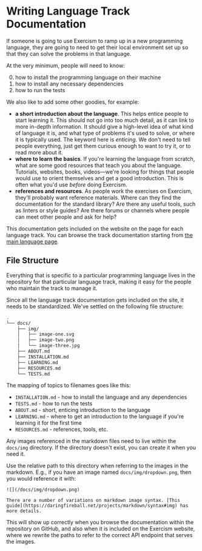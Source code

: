 # Writing Language Track Documentation

If someone is going to use Exercism to ramp up in a new programming language, they are going to need to get their local environment set up so that they can solve the problems in that language.

At the very minimum, people will need to know:

0. how to install the programming language on their machine
0. how to install any necessary dependencies
0. how to run the tests

We also like to add some other goodies, for example:

* **a short introduction about the language**. This helps entice people to start learning it. This should not go into too much detail, as it can link to more in-depth information. It should give a high-level idea of what kind of language it is, and what type of problems it's used to solve, or where it is typically used. The keyword here is *enticing*. We don't need to tell people everything, just get them curious enough to want to try it, or to read more about it.
* **where to learn the basics**. If you're learning the language from scratch, what are some good resources that teach you about the language. Tutorials, websites, books, videos—we're looking for things that people would use to orient themselves and get a good introduction. This is often what you'd use *before* doing Exercism.
* **references and resources**. As people work the exercises on Exercism, they'll probably want reference materials. Where can they find the documentation for the standard library? Are there any useful tools, such as linters or style guides? Are there forums or channels where people can meet other people and ask for help?

This documentation gets included on the website on the page for each language track. You can browse the track documentation starting from [the main language page](http://exercism.io/languages).

## File Structure

Everything that is specific to a particular programming language lives in the repository for that particular language track, making it easy for the people who maintain the track to manage it.

Since all the language track documentation gets included on the site, it needs to be standardized. We've settled on the following file structure:

```bash
.
└── docs/
    ├── img/
    │   ├── image-one.svg
    │   ├── image-two.png
    │   └── image-three.jpg
    ├── ABOUT.md
    ├── INSTALLATION.md
    ├── LEARNING.md
    ├── RESOURCES.md
    └── TESTS.md
```

The mapping of topics to filenames goes like this:

* `INSTALLATION.md` - how to install the language and any dependencies
* `TESTS.md` - how to run the tests
* `ABOUT.md` - short, enticing introduction to the language
* `LEARNING.md` - where to get an introduction to the language if you're learning it for the first time
* `RESOURCES.md` - references, tools, etc.

Any images referenced in the markdown files need to live within the `docs/img` directory. If the directory doesn't exist, you can create it when you need it.

Use the relative path to this directory when referring to the images in the markdown. E.g., if you have an image named `docs/img/dropdown.png`, then you would reference it with:

```
![](/docs/img/dropdown.png)

There are a number of variations on markdown image syntax. [This guide](https://daringfireball.net/projects/markdown/syntax#img) has more details.
```

This will show up correctly when you browse the documentation within the repository on GitHub, and also when it is included on the Exercism website, where we rewrite the paths to refer to the correct API endpoint that serves the images.

